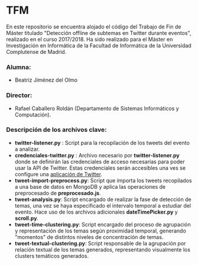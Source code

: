 # TFM

En este repositorio se encuentra alojado el código del Trabajo de Fin de Máster titulado "Detección offline de subtemas en Twitter durante eventos", realizado en el curso 2017/2018. Ha sido realizado para el Máster en Investigación en Informática de la Facultad de Informática de la Universidad Complutense de Madrid.

### Alumna:
* Beatriz Jiménez del Olmo

### Director:
* Rafael Caballero Roldán (Departamento de Sistemas Informáticos y Computación).

### Descripción de los archivos clave:
- **twitter-listener.py** : Script para la recopilación de los tweets del evento a analizar.
- **credenciales-twitter.py** : Archivo necesario por **twitter-listener.py** donde se definirán las credenciales de acceso necesarias para poder usar la API de Twitter. Estas credenciales serán accesibles una ves se configure una  [aplicación de Twitter](https://apps.twitter.com/).
- **tweet-import-preprocess.py**: Script que importa los tweets recopilados a una base de datos en MongoDB y aplica las operaciones de preprocesado de **preprocesado.js**. 
- **tweet-analysis.py**: Script encargado de realizar la fase de detección de temas, una vez se haya especificado el intervalo temporal a estudiar del evento. Hace uso de los archivos adicionales **dateTimePicker.py** y **scroll.py**.
- **tweet-time-clustering.py**: Script encargado del proceso de agrupación y representación de los temas según proximidad temporal, generando "momentos" de distintos niveles de concentración de temas.
- **tweet-textual-clustering.py**: Script responsable de la agrupación por relación textual de los temas generados, representando visualmente los clusters temáticos generados.





